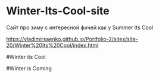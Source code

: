 # Winter-Its-Cool-site
 
Сайт про зиму с интересной фичей как у Summer Its Cool

https://vladimirsaenko.github.io/Portfolio-2/sites/site-20/Winter%20Its%20Cool/index.html

#Winter its Cool


#Winter is Coming
